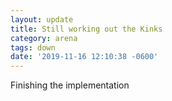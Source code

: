 ```yaml
---
layout: update
title: Still working out the Kinks
category: arena
tags: down
date: '2019-11-16 12:10:38 -0600'
---
```


Finishing the implementation
